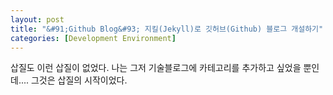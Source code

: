 ```yaml
---
layout: post
title: "&#91;Github Blog&#93; 지킬(Jekyll)로 깃허브(Github) 블로그 개설하기"
categories: [Development Environment]
---
```


삽질도 이런 삽질이 없었다. 나는 그저 기술블로그에 카테고리를 추가하고 싶었을 뿐인데.... 그것은 삽질의 시작이었다. 
